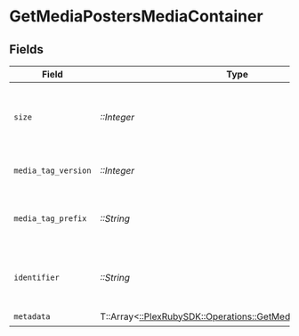 # GetMediaPostersMediaContainer


## Fields

| Field                                                                                                              | Type                                                                                                               | Required                                                                                                           | Description                                                                                                        | Example                                                                                                            |
| ------------------------------------------------------------------------------------------------------------------ | ------------------------------------------------------------------------------------------------------------------ | ------------------------------------------------------------------------------------------------------------------ | ------------------------------------------------------------------------------------------------------------------ | ------------------------------------------------------------------------------------------------------------------ |
| `size`                                                                                                             | *::Integer*                                                                                                        | :heavy_check_mark:                                                                                                 | Number of media items returned in this response.                                                                   | 50                                                                                                                 |
| `media_tag_version`                                                                                                | *::Integer*                                                                                                        | :heavy_check_mark:                                                                                                 | The version number for media tags.                                                                                 | 1734362201                                                                                                         |
| `media_tag_prefix`                                                                                                 | *::String*                                                                                                         | :heavy_check_mark:                                                                                                 | The prefix used for media tag resource paths.                                                                      | /system/bundle/media/flags/                                                                                        |
| `identifier`                                                                                                       | *::String*                                                                                                         | :heavy_check_mark:                                                                                                 | An plugin identifier for the media container.                                                                      | com.plexapp.plugins.library                                                                                        |
| `metadata`                                                                                                         | T::Array<[::PlexRubySDK::Operations::GetMediaPostersMetadata](../../models/operations/getmediapostersmetadata.md)> | :heavy_check_mark:                                                                                                 | N/A                                                                                                                |                                                                                                                    |